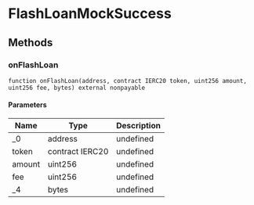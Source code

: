# FlashLoanMockSuccess









## Methods

### onFlashLoan

```solidity
function onFlashLoan(address, contract IERC20 token, uint256 amount, uint256 fee, bytes) external nonpayable
```





#### Parameters

| Name | Type | Description |
|---|---|---|
| _0 | address | undefined |
| token | contract IERC20 | undefined |
| amount | uint256 | undefined |
| fee | uint256 | undefined |
| _4 | bytes | undefined |




